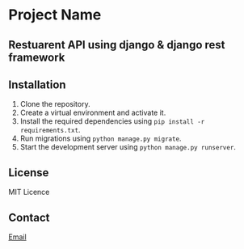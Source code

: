 # Project Name

## Restuarent API using django & django rest framework

## Installation

1. Clone the repository.
2. Create a virtual environment and activate it.
3. Install the required dependencies using `pip install -r requirements.txt`.
4. Run migrations using `python manage.py migrate`.
5. Start the development server using `python manage.py runserver`.

## License

MIT Licence

## Contact

<a href='kushangayantha001@gmail.com'>Email</a>
